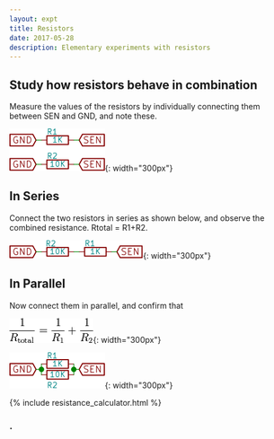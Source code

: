 ```yaml
---
layout: expt
title: Resistors
date: 2017-05-28
description: Elementary experiments with resistors
---
```


## Study how resistors behave in combination

Measure the values of the resistors by individually connecting them between SEN and GND, and note these.<br>

![](images/schematics/RMeasure.svg ){: width="300px"}


## In Series

Connect the two resistors in series as shown below, and observe the combined resistance. Rtotal = R1+R2.<br>

![](images/schematics/RSeriesSimple.svg ){: width="300px"}

## In Parallel

Now connect them in parallel, and confirm that <br>

![](images/schematics/RParallelFormula.gif ){: width="300px"}

![](images/schematics/RParallelSimple.svg ){: width="300px"}

	

{% include resistance_calculator.html %}
	

 
### .
